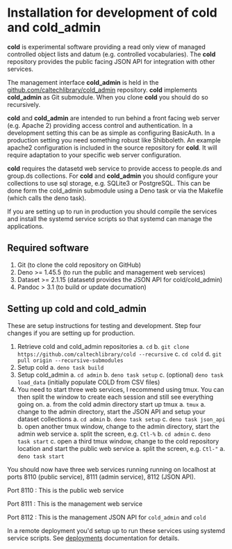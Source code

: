 Installation for development of **cold** and **cold_admin**
===========================================================

**cold** is experimental software providing a read only view of managed controlled object lists and datum (e.g. controlled vocabularies). The **cold** repository provides the public facing JSON API for integration with other services.

The management interface **cold_admin** is held in the [github.com/caltechlibrary/cold_admin](https://github.com/caltechlibrary/cold_admin) repository. **cold** implements **cold_admin** as Git submodule. When you clone **cold** you should do so recursively.

**cold** and **cold_admin** are intended to run behind a front facing web server (e.g. Apache 2) providing access control and authentication. In a development setting this can be as simple as configuring BasicAuth.  In a production setting you need something robust like Shibboleth.  An example apache2 configuration is included in the source repository for **cold**. It will require adaptation to your specific web server configuration.

**cold** requires the datasetd web service to provide access to people.ds and group.ds collections. For **cold** and **cold_admin** you should configure your collections to use sql storage, e.g. SQLite3 or PostgreSQL. This can be done form the cold_admin submodule using a Deno task or via the Makefile (which calls the deno task).

If you are setting up to run in production you should compile the services and
install the systemd service scripts so that systemd can manage the applications.

Required software
-----------------

1. Git (to clone the cold repository on GitHub)
2. Deno >= 1.45.5 (to run the public and management web services)
3. Dataset >= 2.1.15 (datasetd provides the JSON API for cold/cold_admin)
4. Pandoc > 3.1 (to build or update documation)

Setting up cold and cold_admin
---------------------------

These are setup instructions for testing and development.  Step four changes
if you are setting up for production.

1. Retrieve cold and cold_admin repositories
    a. `cd`
    b. `git clone https://github.com/caltechlibrary/cold --recursive`
    c. `cd cold`
    d. `git pull origin --recursive-submodules`
2. Setup cold
    a. `deno task build`
3. Setup cold_admin
    a. `cd admin`
    b. `deno task setup`
    c. (optional) `deno task load_data` (initially populate COLD from CSV files)
4. You need to start three web services, I recommend using tmux. You can then split the window to create each session and still see everything going on.
    a. from the cold admin directory start up tmux
      a. `tmux`
    a. change to the admin directory, start the JSON API and setup your dataset collections
      a. `cd admin`
      b. `deno task setup`
      c. `deno task json_api`
    b. open another tmux window, change to the admin directory, start the admin web service
      a. split the screen, e.g. `Ctl-%`
      b. `cd admin`
      c. `deno task start`
    c. open a third tmux window, change to the cold repository location and start the public web service
      a. split the screen, e.g. `Ctl-"`
      a. `deno task start`

You should now have three web services running running on localhost at ports 8110 (public service), 8111 (admin service), 8112 (JSON API).

Port 8110
: This is the public web service

Port 8111
: This is the management web service

Port 8112
: This is the management JSON API for `cold_admin` and `cold`

In a remote deployment you'd setup up to run these services using systemd service scripts. See [deployments](deployment.md) documentation for details.

